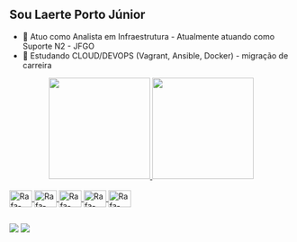 ## Sou Laerte Porto Júnior

- 🔭 Atuo como Analista em Infraestrutura - Atualmente atuando como Suporte N2 - JFGO
- 🌱 Estudando CLOUD/DEVOPS (Vagrant, Ansible, Docker) - migração de carreira

<div align="center">
  <a href="https://github.com/laertep">
  <img height="180em" src="https://github-readme-stats.vercel.app/api?username=laertep&show_icons=true&theme=dark&include_all_commits=true&count_private=true"/>
  <img height="180em" src="https://github-readme-stats.vercel.app/api/top-langs/?username=laertep&layout=compact&langs_count=7&theme=dark"/>
</div>

<div style="display: inline_block"><br>
  <img align="center" alt="Rafa-Csharp" height="30" width="40"src="https://cdn.jsdelivr.net/gh/devicons/devicon/icons/azure/azure-original-wordmark.svg" />        
  <img align="center" alt="Rafa-Csharp" height="30" width="40"src="https://cdn.jsdelivr.net/gh/devicons/devicon/icons/ansible/ansible-original-wordmark.svg" />
  <img align="center" alt="Rafa-Csharp" height="30" width="40"src="https://cdn.jsdelivr.net/gh/devicons/devicon/icons/docker/docker-original-wordmark.svg" />
  <img align="center" alt="Rafa-Csharp" height="30" width="40"src="https://cdn.jsdelivr.net/gh/devicons/devicon/icons/linux/linux-original.svg" />
  <img align="center" alt="Rafa-Csharp" height="30" width="40"src="https://cdn.jsdelivr.net/gh/devicons/devicon/icons/terraform/terraform-original-wordmark.svg" />
                  
</div>       

##
 
<div> 
  <a href = "mailto:laertep@gmail.com"><img src="https://img.shields.io/badge/-Gmail-%23333?style=for-the-badge&logo=gmail&logoColor=white" target="_blank"></a>
  <a href="https://linkedin.com/in/laerte-analistainfra" target="_blank"><img src="https://img.shields.io/badge/-LinkedIn-%230077B5?style=for-the-badge&logo=linkedin&logoColor=white" target="_blank"></a> 
  
</div>



